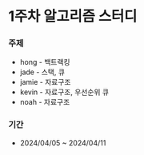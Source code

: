 # 1주차 알고리즘 스터디

### 주제

* hong - 백트랙킹
* jade - 스택, 큐
* jamie - 자료구조
* kevin - 자료구조, 우선순위 큐
* noah - 자료구조

### 기간

* 2024/04/05 ~ 2024/04/11

